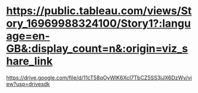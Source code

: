 # https://public.tableau.com/views/Story_16969988324100/Story1?:language=en-GB&:display_count=n&:origin=viz_share_link
https://drive.google.com/file/d/11cT58qOyWlK6XcI7TbCZ5SS3jJX6DzWv/view?usp=drivesdk

